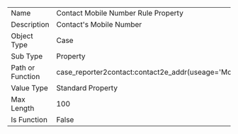 |  |  |
| ------------- | ------------- |
| Name	| Contact Mobile Number Rule Property
| Description	| Contact's Mobile Number
| Object Type	| Case
| Sub Type	| Property
| Path or Function	| case_reporter2contact:contact2e_addr(useage='Mobile'):e_num
| Value Type	| Standard Property
| Max Length	| 100
| Is Function	| False

